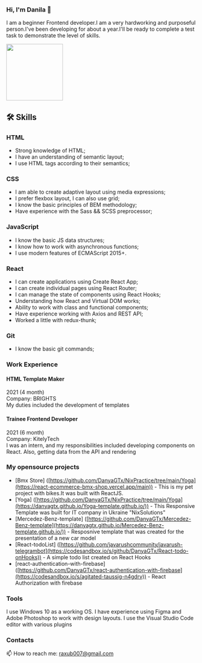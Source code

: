 ### Hi, I'm Danila 👋
<p>I am a beginner Frontend developer.I am a very hardworking and purposeful person.I've been developing for about a year.I'll be ready to complete a test task to demonstrate the level of skills.</p>


<p align='left'>
   <a href="https://github.com/DanyaGTx/github-readme-stats">
        <img height=150 src="https://github-readme-stats.vercel.app/api/top-langs/?username=DanyaGTx&layout=compact"/></a>
</p>

## 🛠 Skills

### HTML
- Strong knowledge of HTML;
- I have an understanding of semantic layout;
- I use HTML tags according to their semantics;

### CSS
- I am able to create adaptive layout using media expressions;
- I prefer flexbox layout, I can also use grid;
- I know the basic principles of BEM methodology;
- Have experience with the Sass && SCSS preprocessor;

### JavaScript 
- I know the basic JS data structures;
- I know how to work with asynchronous functions;
- I use modern features of ECMAScript 2015+.

### React
- I can create applications using Create React App;
- I can create individual pages using React Router;
- I can manage the state of components using React Hooks;
- Understanding how React and Virtual DOM works;
- Ability to work with class and functional components;
- Have experience working with Axios and REST API;
- Worked a little with redux-thunk;

### Git
- I know the basic git commands;

### Work Experience
#### HTML Template Maker
2021  (4 month) <br/>
Company: BRIGHTS <br/>
My duties included the development of
templates

#### Trainee Frontend Developer
2021  (6 month) <br/>
Company: KitelyTech <br/>
I was an intern, and my responsibilities
included developing components on
React.
Also, getting data from the API and
rendering

### My opensource projects

*   [Bmx Store] ([https://github.com/DanyaGTx/NixPractice/tree/main/Yoga](https://react-ecommerce-bmx-shop.vercel.app/main)) - This is my pet project with bikes.It was built with ReactJS.  
*   [Yoga] ([https://github.com/DanyaGTx/NixPractice/tree/main/Yoga](https://danyagtx.github.io/Yoga-template.github.io/)) - This Responsive Template was built for IT company in Ukraine "NixSolutions"
*   [Mercedez-Benz-template] ([https://github.com/DanyaGTx/Mercedez-Benz-template](https://danyagtx.github.io/Mercedez-Benz-template.github.io/)) - Resposnive template that was created for the presentation of a new car model
*   [React-todoList] ([https://github.com/javarushcommunity/javarush-telegrambot](https://codesandbox.io/s/github/DanyaGTx/React-todo-onHooks)) - A simple todo list created on React Hooks
*   [react-authentication-with-firebase] ([https://github.com/DanyaGTx/react-authentication-with-firebase](https://codesandbox.io/s/agitated-taussig-n4gdrv)) - React Authorization with firebase

### Tools
I use Windows 10 as a working OS. I have experience using Figma and Adobe Photoshop to work with design layouts. I use the Visual Studio Code editor with various plugins

### Contacts
📫 How to reach me: <a href='mailto:raxub007@gmail.com'>raxub007@gmail.com</a>

